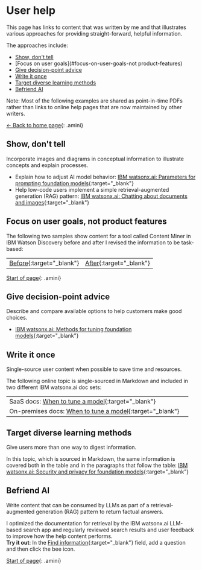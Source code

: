# User help

This page has links to content that was written by me and that illustrates various approaches for providing straight-forward, helpful information.

The approaches include:

- [Show, don't tell](#show-dont-tell)
- [Focus on user goals](#focus-on-user-goals-not product-features)
- [Give decision-point advice](#give-decision-point-advice)
- [Write it once](#write-it-once)
- [Target diverse learning methods](#target-diverse-learning-methods)
- [Befriend AI](#befriend-ai)

Note: Most of the following examples are shared as point-in-time PDFs rather than links to online help pages that are now maintained by other writers.

[<- Back to home page](https://michelle-miller.github.io){: .amini}

## Show, don't tell

Incorporate images and diagrams in conceptual information to illustrate concepts and explain processes.
 
- Explain how to adjust AI model behavior: [IBM watsonx.ai: Parameters for prompting foundation models](https://michelle-miller.github.io/samples/wx-llm-parameters-sample.pdf){:target="_blank"} 
- Help low-code users implement a simple retrieval-augmented generation (RAG) pattern: [IBM watsonx.ai: Chatting about documents and images](https://michelle-miller.github.io/samples/wx-chatting-sample.pdf){:target="_blank"} 

## Focus on user goals, not product features

The following two samples show content for a tool called Content Miner in IBM Watson Discovery before and after I revised the information to be task-based:

|||
|-|-|
| [Before](https://michelle-miller.github.io/samples/contentmine-before.pdf){:target="_blank"} | [After](https://michelle-miller.github.io/samples/contentmine-after.pdf){:target="_blank"} |

[Start of page](https://michelle-miller.github.io/user-help.html){: .amini}

## Give decision-point advice

Describe and compare available options to help customers make good choices.

- [IBM watsonx.ai: Methods for tuning foundation models](https://michelle-miller.github.io/samples/wx-tuning.pdf){:target="_blank"}

## Write it once

Single-source user content when possible to save time and resources. 

The following online topic is single-sourced in Markdown and included in two different IBM watsonx.ai doc sets:
 
| | |
|-|-|
| SaaS docs: [When to tune a model](https://www.ibm.com/docs/SSYOK8/wsj/analyze-data/fm-tuning-when.html){:target="_blank"} | 
 On-premises docs: [When to tune a model](https://www.ibm.com/docs/SSLSRPV_2.1.x/wsj/analyze-data/fm-tuning-when.html){:target="_blank"} |

## Target diverse learning methods

Give users more than one way to digest information.

In this topic, which is sourced in Markdown, the same information is covered both in the table and in the paragraphs that follow the table: [IBM watsonx.ai: Security and privacy for foundation models](https://michelle-miller.github.io/samples/wx-security.html){:target="_blank"} 

## Befriend AI

Write content that can be consumed by LLMs as part of a retrieval-augmented generation (RAG) pattern to return factual answers. 

I optimized the documentation for retrieval by the IBM watsonx.ai LLM-based search app and regularly reviewed search results and user feedback to improve how the help content performs.<br/>**Try it out**: In the [Find information](https://dataplatform.cloud.ibm.com/docs/content/wsj/getting-started/welcome-main.html?context=wx){:target="_blank"} field, add a question and then click the bee icon. 

[Start of page](https://michelle-miller.github.io/user-help.html){: .amini}
